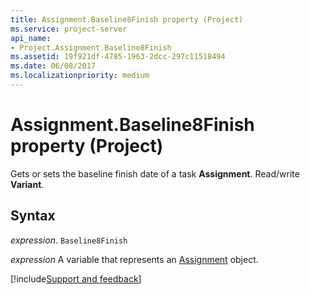 ```yaml
---
title: Assignment.Baseline8Finish property (Project)
ms.service: project-server
api_name:
- Project.Assignment.Baseline8Finish
ms.assetid: 19f921df-4785-1963-2dcc-297c11518494
ms.date: 06/08/2017
ms.localizationpriority: medium
---
```



# Assignment.Baseline8Finish property (Project)

Gets or sets the baseline finish date of a task **Assignment**. Read/write **Variant**.


## Syntax

_expression_. `Baseline8Finish`

_expression_ A variable that represents an [Assignment](./Project.Assignment.md) object.

[!include[Support and feedback](~/includes/feedback-boilerplate.md)]